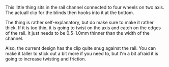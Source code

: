This little thing sits in the rail channel connected to four wheels on two axis.
The actuall clip for the blinds then hooks into it at the bottom.


The thing is rather self-explanatory, but do make sure to make it rather thick.
If it is too thin, it is going to twist on the axis and catch on the edges of the rail.
It just needs to be 0.5-1.0mm thinner than the width of the channel. 

Also, the current design has the clip quite snug against the rail. 
You can make it taller to stick out a bit more if you need to, but I'm a bit afraid it is going to increase twisting and friction.